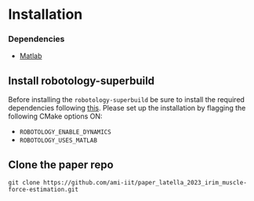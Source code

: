 # Installation


### Dependencies
- [Matlab](https://www.mathworks.com/products/matlab.html)


## Install robotology-superbuild

Before installing the `robotology-superbuild` be sure to install the required dependencies following [this](https://github.com/robotology/robotology-superbuild#linux-macos-or-windows-from-source-with-dependencies-provided-by-conda-forge).
Please set up the installation by flagging the following CMake options ON:

- `ROBOTOLOGY_ENABLE_DYNAMICS`
- `ROBOTOLOGY_USES_MATLAB`

## Clone the paper repo
```
git clone https://github.com/ami-iit/paper_latella_2023_irim_muscle-force-estimation.git
```
